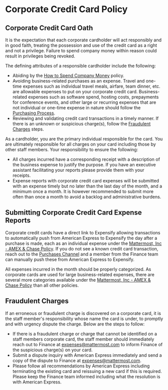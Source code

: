 # Corporate Credit Card Policy

## Corporate Credit Card Oath

It is the expectation that each corporate cardholder will act responsibly and in good faith, treating the possession and use of the credit card as a right and not a privilege. Failure to spend company money within reason could result in privileges being revoked.

The defining attributes of a responsible cardholder include the following:

* Abiding by the [How to Spend Company Money](https://handbook.mattermost.com/company/how-to-guides-for-staff/how-to-spend-company-money) policy.
* Avoiding business-related purchases as an expense. Travel and one-time expenses such as individual travel meals, airfare, team dinner, etc. are allowable expenses to put on your corporate credit card. Business-related expenses such as software spend, hosting costs, prepayments for conference events, and other large or recurring expenses that are not individual or one-time expense in nature should follow the [Purchasing Process](https://handbook.mattermost.com/operations/finance/purchasing/how-to-procure-a-vendor-contract).
* Reviewing and validating credit card transactions in a timely manner. If there is an unknown or suspicious charge(s), follow the [Fraudulent Charges](https://docs.google.com/document/d/1R8jYReScjKnJdHLxzOatvlnsXWNyu7SgRoOj8WR4cJk/edit#heading=h.o8c034r4yeer) steps.

As a cardholder, you are the primary individual responsible for the card. You are ultimately responsible for all charges on your card including those by other staff members. Your responsibility to ensure the following:

* All charges incurred have a corresponding receipt with a description of the business expense to justify the purpose. If you have an executive assistant facilitating your reports please provide them with your receipts.
* Expense reports with corporate credit card expenses will be submitted with an expense timely but no later than the last day of the month, and a minimum once a month. It is however recommended to submit more often than once a month to avoid a backlog and administrative burdens.

## Submitting Corporate Credit Card Expense Reports

Corporate credit cards have a direct link to Expensify allowing transactions to automatically push from American Express to Expensify the day after a purchase is made, each as an individual expense under the [Mattermost, Inc - AMEX & Chase Policy](https://www.expensify.com/policy?policyID=514F68463D6C2397). If you do not see a known credit card transaction, reach out to the [Purchases Channel](https://community.mattermost.com/private-core/channels/purchases) and a member from the Finance team can manually push these from American Express to Expensify.

All expenses incurred in the month should be properly categorized. As corporate cards are used for large business-related expenses, there are several more categories available under the [Mattermost, Inc - AMEX & Chase Policy](https://www.expensify.com/policy?policyID=514F68463D6C2397) than all other policies.

## Fraudulent Charges

If an erroneous or fraudulent charge is discovered on a corporate card, it is the staff member's responsibility whose name the card is under, to promptly and with urgency dispute the charge. Below are the steps to follow:

* If there is a fraudulent charge or charge that cannot be identified on a staff members corporate card, the staff member should immediately reach out to Finance at expenses@mattermost.com to inform Finance of the suspicious charge(s) on your card.
* Submit a dispute inquiry with American Express immediately and send a copy of the dispute to Finance at expenses@mattermost.com.
* Please follow all recommendations by American Express including terminating the existing card and reissuing a new card if this is required. Please keep the Finance team informed including what the resolution is with American Express.
